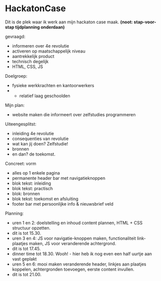 # HackatonCase
Dit is de plek waar ik werk aan mijn hackaton case maak.
<b>(noot: stap-voor-stap tijdplanning onderdaan)</b>

gevraagd:
- informeren over 4e revolutie
- activeren op maatschappelijk niveau
- aantrekkelijk product
- technisch degelijk
- HTML, CSS, JS

Doelgroep:
- fysieke werkkrachten en kantoorwerkers
- - relatief laag geschoolden

Mijn plan: 
- website maken die informeert over zelfstudies programmeren

Uiteengesplitst:
- inleiding 4e revolutie
- consequenties van revolutie
- wat kan jij doen? Zelfstudie!
- bronnen
- en dan? de toekomst.

Concreet: vorm
- alles op 1 enkele pagina
- permanente header bar met navigatieknoppen
- blok tekst: inleiding
- blok tekst: practisch
- blok: bronnen
- blok tekst: toekomst en afsluiting
- footer bar met persoonlijke info & nieuwsbrief veld


Planning:
- uren 1 en 2: doelstelling en inhoud content plannen, HTML + CSS structuur opzetten.
- dit is tot 15.30.
- uren 3 en 4: JS voor navigatie-knoppen maken, functionaliteit link-plaatjes maken, JS voor veranderende achtergrond.
- dit is tot 17.45.
- dinner time tot 18.30. Wooh! - hier heb ik nog even een half uurtje aan vast geplakt
- uren 5 en 6: mooi maken veranderende header, linkjes aan plaatjes koppelen, achtergronden toevoegen, eerste content invullen.
- dit is tot 21.00.
